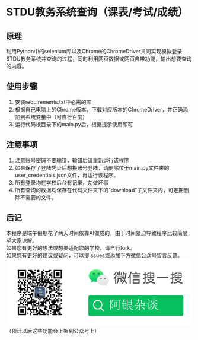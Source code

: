 # STDU教务系统查询（课表/考试/成绩）
## 原理
利用Python中的selenium库以及Chrome的ChromeDriver共同实现模拟登录STDU教务系统并查询的过程，同时利用网页数据或网页自带功能，输出想要查询的内容。

## 使用步骤
1. 安装requirements.txt中必需的库
2. 根据自己电脑上的Chrome版本，下载对应版本的ChromeDriver，并正确添加到系统变量中（可自行百度）
3. 运行代码根目录下的main.py后，根据提示使用即可

## 注意事项
1. 注意账号密码不要输错，输错后请重新运行该程序
2. 如果保存了登陆凭证后想换账号登陆，请删除位于main.py文件夹的user_credentials.json文件，再运行该程序。
3. 所有登录均在学校后台有记录，勿做坏事
4. 所有查询的数据均保存在代码文件夹下的“download”子文件夹内，可定期删除不需要的文件。

## 后记
本程序是端午假期花了两天时间依靠AI做成的，由于时间紧迫导致程序比较简陋，望大家谅解。  
如果您有更好的想法或想要适配您的学校，请自行fork。  
如果您有更好的建议或疑问，可以提issues或添加下方微信公众号留言反馈。  
![公众号二维码](https://raw.githubusercontent.com/yzy726/STDU-jiaowu/main/src/image/gzh.png)
（预计以后这些功能会上架到公众号上）